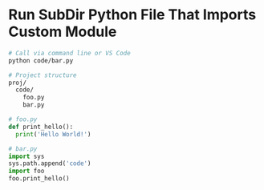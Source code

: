 # Run SubDir Python File That Imports Custom Module

```sh
# Call via command line or VS Code
python code/bar.py
```

```sh
# Project structure
proj/
  code/
    foo.py
    bar.py
```

```py
# foo.py
def print_hello():
  print('Hello World!')
```

```py
# bar.py
import sys
sys.path.append('code')
import foo
foo.print_hello()
```

